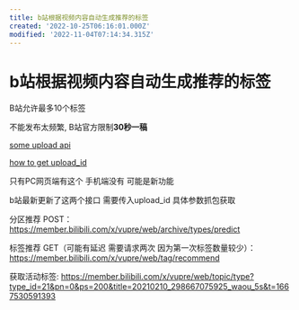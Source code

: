 ```yaml
---
title: b站根据视频内容自动生成推荐的标签
created: '2022-10-25T06:16:01.000Z'
modified: '2022-11-04T07:14:34.315Z'
---
```


# b站根据视频内容自动生成推荐的标签

B站允许最多10个标签

不能发布太频繁, B站官方限制**30秒一稿**

[some upload api](https://github.com/xunsword/bilibil/blob/2abf66a9771daebc12c181f88d8af82613975548/bilibili_up.py)

[how to get upload_id](https://github.com/xunsword/bilibil/blob/2abf66a9771daebc12c181f88d8af82613975548/bilibili_up.py)

只有PC网页端有这个 手机端没有 可能是新功能

b站最新更新了这两个接口 需要传入upload_id 具体参数抓包获取

分区推荐 POST：
https://member.bilibili.com/x/vupre/web/archive/types/predict

标签推荐 GET（可能有延迟 需要请求两次 因为第一次标签数量较少）：
https://member.bilibili.com/x/vupre/web/tag/recommend

获取活动标签:
https://member.bilibili.com/x/vupre/web/topic/type?type_id=21&pn=0&ps=200&title=20210210_298667075925_waou_5s&t=1667530591393
